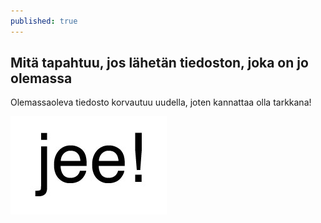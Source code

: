 ```yaml
---
published: true
---
```


## Mitä tapahtuu, jos lähetän tiedoston, joka on jo olemassa

Olemassaoleva tiedosto korvautuu uudella, joten kannattaa olla tarkkana!

![jee.jpg](/assets/jee.jpg)